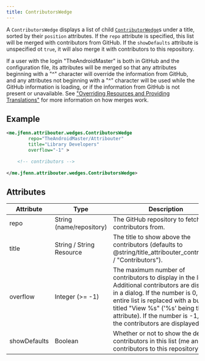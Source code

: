 ```yaml
---
title: ContributorsWedge
---
```


A `ContributorsWedge` displays a list of child [`ContributorWedge`](./contributor)s under a title, sorted by their `position` attributes. If the `repo` attribute is specified, this list will be merged with contributors from GitHub. If the `showDefaults` attribute is unspecified ot `true`, it will also merge it with contributors to this repository. 

If a user with the login "TheAndroidMaster" is both in GitHub and the configuration file, its attributes will be merged so that any attributes beginning with a "^" character will override the information from GitHub, and any attributes not beginning with a "^" character will be used while the GitHub information is loading, or if the information from GitHub is not present or unavailable. See ["Overriding Resources and Providing Translations"](../resources) for more information on how merges work.

## Example

```xml
<me.jfenn.attribouter.wedges.ContributorsWedge
        repo="TheAndroidMaster/Attribouter"
        title="Library Developers"
        overflow="-1" >
        
    <!-- contributors -->
        
</me.jfenn.attribouter.wedges.ContributorsWedge>
```

## Attributes

|Attribute|Type|Description|
|-----|-----|-----|
|repo|String (name/repository)|The GitHub repository to fetch contributors from.|
|title|String / String Resource|The title to show above the contributors (defaults to @string/title_attribouter_contributors / "Contributors").|
|overflow|Integer (>= -1)|The maximum number of contributors to display in the list. Additional contributors are displayed in a dialog. If the number is 0, the entire list is replaced with a button titled "View %s" ('%s' being the title attribute). If the number is -1, all of the contributors are displayed.|
|showDefaults|Boolean|Whether or not to show the default contributors in this list (me and the contributors to this repository).|
